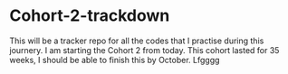 # Cohort-2-trackdown

This will be a tracker repo for all the codes that I practise during this journery. I am starting the Cohort 2 from today. This cohort lasted for 35 weeks, I should be able to finish this by October. Lfgggg
